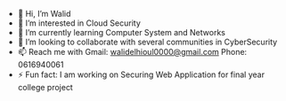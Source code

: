 - 👋 Hi, I’m Walid 
- 👀 I’m interested in Cloud Security
- 🌱 I’m currently learning Computer System and Networks
- 💞️ I’m looking to collaborate with several communities in CyberSecurity
- 📫 Reach me with Gmail: walidelhioul0000@gmail.com
                    Phone: 0616940061
- ⚡ Fun fact: I am working on Securing Web Application for final year college project

<!---
El-Shield/El-Shield is a ✨ special ✨ repository because its `README.md` (this file) appears on your GitHub profile.
You can click the Preview link to take a look at your changes.
--->
